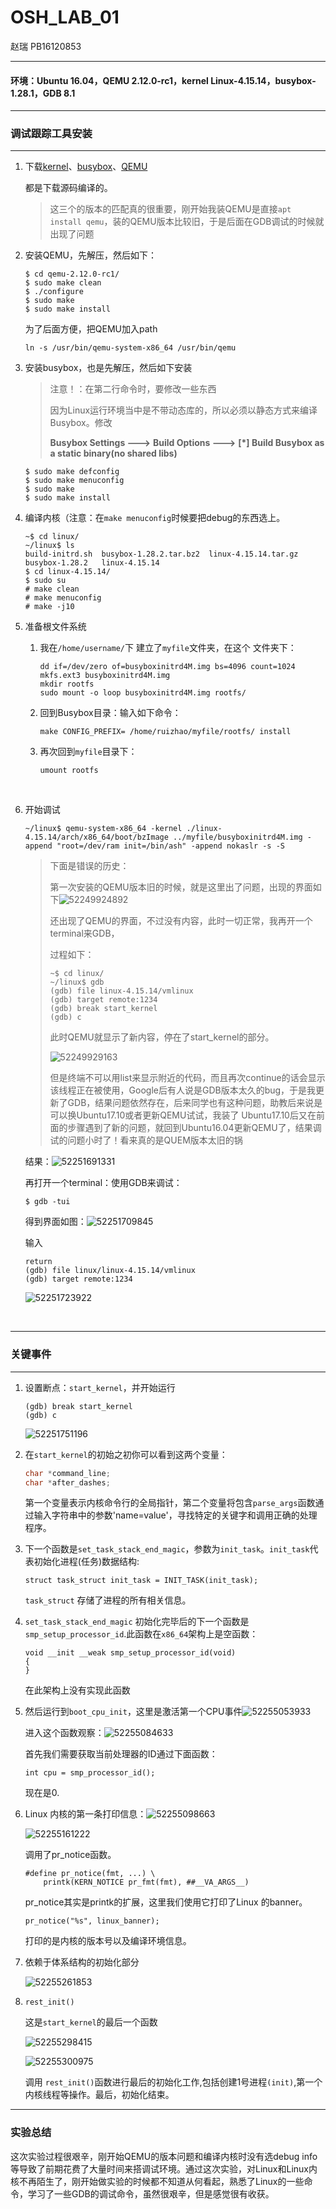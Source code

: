 # OSH_LAB_01

赵瑞 PB16120853

-------------------------

#### 环境：Ubuntu 16.04，QEMU 2.12.0-rc1，kernel Linux-4.15.14，busybox-1.28.1，GDB 8.1

------

### 调试跟踪工具安装

------

1. 下载[kernel](https://www.kernel.org/)、[busybox](http://www.busybox.net/)、[QEMU](https://www.qemu.org/)

   都是下载源码编译的。

   > 这三个的版本的匹配真的很重要，刚开始我装QEMU是直接```apt install qemu```，装的QEMU版本比较旧，于是后面在GDB调试的时候就出现了问题

2. 安装QEMU，先解压，然后如下：

   ```shell
   $ cd qemu-2.12.0-rc1/
   $ sudo make clean
   $ ./configure 
   $ sudo make
   $ sudo make install
   ```

   为了后面方便，把QEMU加入path

   ```shell
   ln -s /usr/bin/qemu-system-x86_64 /usr/bin/qemu  
   ```

3. 安装busybox，也是先解压，然后如下安装

   > 注意！：在第二行命令时，要修改一些东西
   >
   > 因为Linux运行环境当中是不带动态库的，所以必须以静态方式来编译Busybox。修改
   >
   > **Busybox Settings --->** 
   >     **Build Options --->** 
   >          **[\*] Build Busybox as a static binary(no shared libs)**

   ```shell
   $ sudo make defconfig  
   $ sudo make menuconfig  
   $ sudo make 
   $ sudo make install 
   ```

4. 编译内核（注意：在``make menuconfig``时候要把debug的东西选上。

   ```
   ~$ cd linux/
   ~/linux$ ls
   build-initrd.sh  busybox-1.28.2.tar.bz2  linux-4.15.14.tar.gz
   busybox-1.28.2   linux-4.15.14
   $ cd linux-4.15.14/
   $ sudo su
   # make clean
   # make menuconfig
   # make -j10
   ```

5. 准备根文件系统

   1. 我在``/home/username/``下 建立了``myfile``文件夹，在这个 文件夹下：

      ```
      dd if=/dev/zero of=busyboxinitrd4M.img bs=4096 count=1024    
      mkfs.ext3 busyboxinitrd4M.img              
      mkdir rootfs  
      sudo mount -o loop busyboxinitrd4M.img rootfs/  
      ```

   2. 回到Busybox目录：输入如下命令：

      ```shell
      make CONFIG_PREFIX= /home/ruizhao/myfile/rootfs/ install 
      ```

   3. 再次回到``myfile``目录下：

      ```shell
      umount rootfs  
      ```

   ​

6. 开始调试

   ```
   ~/linux$ qemu-system-x86_64 -kernel ./linux-4.15.14/arch/x86_64/boot/bzImage ../myfile/busyboxinitrd4M.img -append "root=/dev/ram init=/bin/ash" -append nokaslr -s -S
   ```

   > 下面是错误的历史：
   >
   > 第一次安装的QEMU版本旧的时候，就是这里出了问题，出现的界面如下![52249924892](https://github.com/OSH-2018/1-ruizhao13/blob/master/pictures/1522499248925.png?raw=true)
   >
   > 还出现了QEMU的界面，不过没有内容，此时一切正常，我再开一个terminal来GDB，
   >
   > 过程如下：
   >
   > ```
   > ~$ cd linux/
   > ~/linux$ gdb
   > (gdb) file linux-4.15.14/vmlinux
   > (gdb) target remote:1234
   > (gdb) break start_kernel 
   > (gdb) c
   > ```
   >
   > 此时QEMU就显示了新内容，停在了start_kernel的部分。
   >
   > ![52249929163](https://github.com/OSH-2018/1-ruizhao13/blob/master/pictures/1522499291632.png?raw=true)
   >
   > 但是终端不可以用list来显示附近的代码，而且再次continue的话会显示该线程正在被使用，Google后有人说是GDB版本太久的bug，于是我更新了GDB，结果问题依然存在，后来同学也有这种问题，助教后来说是可以换Ubuntu17.10或者更新QEMU试试，我装了 Ubuntu17.10后又在前面的步骤遇到了新的问题，就回到Ubuntu16.04更新QEMU了，结果调试的问题小时了！看来真的是QUEM版本太旧的锅

   结果：![52251691331](https://github.com/OSH-2018/1-ruizhao13/blob/master/pictures/1522516913316.png?raw=true)

   再打开一个terminal：使用GDB来调试：

   ```shell
   $ gdb -tui
   ```

   得到界面如图：![52251709845](https://github.com/OSH-2018/1-ruizhao13/blob/master/pictures/1522517098454.png?raw=true)

   输入

   ```shell
   return
   (gdb) file linux/linux-4.15.14/vmlinux
   (gdb) target remote:1234
   ```

   ![52251723922](https://github.com/OSH-2018/1-ruizhao13/blob/master/pictures/1522517239221.png?raw=true)

   ​

------

### 关键事件

------

1. 设置断点：``start_kernel``，并开始运行

   ```shell
   (gdb) break start_kernel 
   (gdb) c
   ```

   ![52251751196](https://github.com/OSH-2018/1-ruizhao13/blob/master/pictures/1522517511966.png?raw=true)

2. 在```start_kernel```的初始之初你可以看到这两个变量：

   ```c
   char *command_line;
   char *after_dashes;
   ```

   第一个变量表示内核命令行的全局指针，第二个变量将包含`parse_args`函数通过输入字符串中的参数'name=value'，寻找特定的关键字和调用正确的处理程序。

3. 下一个函数是`set_task_stack_end_magic`，参数为`init_task`。`init_task`代表初始化进程(任务)数据结构:

   ```
   struct task_struct init_task = INIT_TASK(init_task);
   ```

   `task_struct` 存储了进程的所有相关信息。

4. `set_task_stack_end_magic` 初始化完毕后的下一个函数是 `smp_setup_processor_id`.此函数在`x86_64`架构上是空函数：

   ```
   void __init __weak smp_setup_processor_id(void)
   {
   }
   ```

   在此架构上没有实现此函数

5. 然后运行到``boot_cpu_init``，这里是激活第一个CPU事件![52255053933](https://github.com/OSH-2018/1-ruizhao13/blob/master/pictures/1522550539334.png?raw=true)

   进入这个函数观察：![52255084633](https://github.com/OSH-2018/1-ruizhao13/blob/master/pictures/1522550846332.png?raw=true)

   首先我们需要获取当前处理器的ID通过下面函数：

   ```
   int cpu = smp_processor_id();
   ```

   现在是0. 

6. Linux 内核的第一条打印信息：![52255098663](https://github.com/OSH-2018/1-ruizhao13/blob/master/pictures/1522550986632.png?raw=true)

   ![52255161222](https://github.com/OSH-2018/1-ruizhao13/blob/master/pictures/1522551612226.png?raw=true)

   调用了pr_notice函数。

   ```
   #define pr_notice(fmt, ...) \
       printk(KERN_NOTICE pr_fmt(fmt), ##__VA_ARGS__)
   ```

   pr_notice其实是printk的扩展，这里我们使用它打印了Linux 的banner。

   ```
   pr_notice("%s", linux_banner);
   ```

   打印的是内核的版本号以及编译环境信息。

7. 依赖于体系结构的初始化部分

   ![52255261853](https://github.com/OSH-2018/1-ruizhao13/blob/master/pictures/1522552618533.png?raw=true)

8. ``rest_init()``

   这是``start_kernel``的最后一个函数

   ![52255298415](https://github.com/OSH-2018/1-ruizhao13/blob/master/pictures/1522552984152.png?raw=true)

   ![52255300975](https://github.com/OSH-2018/1-ruizhao13/blob/master/pictures/1522553009752.png?raw=true)

   调用 ``rest_init()``函数进行最后的初始化工作,包括创建1号进程``(init)``,第一个内核线程等操作。最后，初始化结束。

------

### 实验总结

这次实验过程很艰辛，刚开始QEMU的版本问题和编译内核时没有选debug info等导致了前期花费了大量时间来搭调试环境。通过这次实验，对Linux和Linux内核不再陌生了，刚开始做实验的时候都不知道从何看起，熟悉了Linux的一些命令，学习了一些GDB的调试命令，虽然很艰辛，但是感觉很有收获。